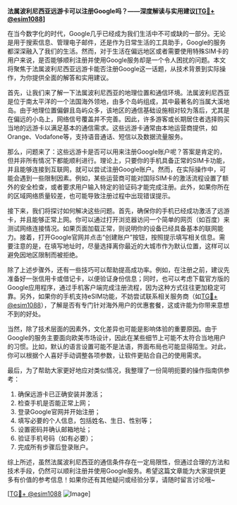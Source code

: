 **法属波利尼西亚远游卡可以注册Google吗？——深度解读与实用建议[[TG💪+ @esim1088](https://t.me/s/esim1088)]**

在当今数字化的时代，Google几乎已经成为我们生活中不可或缺的一部分。无论是用于搜索信息、管理电子邮件，还是作为日常生活的工具助手，Google的服务都深深融入了我们的生活。然而，对于生活在偏远地区或者需要使用特殊SIM卡的用户来说，是否能够顺利注册并使用Google服务却是一个令人困扰的问题。本文将聚焦于法属波利尼西亚远游卡能否注册Google这一话题，从技术背景到实际操作，为你提供全面的解答和实用建议。

首先，让我们来了解一下法属波利尼西亚的地理位置和通信环境。法属波利尼西亚是位于南太平洋的一个法国海外领地，由多个岛屿组成，其中最著名的当属大溪地岛。由于地理位置偏僻且岛屿众多，该地区的通信基础设施相对较为落后，尤其是在偏远的小岛上，网络信号覆盖并不完善。因此，许多游客或长期居住者选择购买当地的远游卡以满足基本的通信需求。这些远游卡通常由本地运营商提供，如Orange、Vodafone等，支持语音通话、短信以及数据流量服务。

那么，问题来了：这些远游卡是否可以用来注册Google账户呢？答案是肯定的，但并非所有情况下都能顺利进行。理论上，只要你的手机具备正常的SIM卡功能，并且能够连接到互联网，就可以尝试注册Google账户。然而，在实际操作中，可能会遇到一些限制因素。例如，某些运营商可能对国际SIM卡的激活流程设置了额外的安全检查，或者要求用户输入特定的验证码才能完成注册。此外，如果你所在的区域网络质量较差，也可能导致注册过程中出现错误提示。

接下来，我们将探讨如何解决这些问题。首先，确保你的手机已经成功激活了远游卡，并且能够正常上网。你可以通过打开浏览器访问一个简单的网页（如百度）来测试网络连接情况。如果页面加载正常，则说明你的设备已经具备基本的联网能力。接着，打开Google官网并点击“创建账户”按钮，按照提示填写相关信息。需要注意的是，在填写地址时，尽量选择离你最近的大城市作为默认位置，这样可以避免因地区限制而被拒绝。

除了上述步骤外，还有一些技巧可以帮助提高成功率。例如，在注册之前，建议先准备好一张信用卡或借记卡，以便验证身份信息；同时，也可以考虑下载官方版的Google应用程序，通过手机客户端完成注册流程，因为这种方式往往更加稳定可靠。另外，如果你的手机支持eSIM功能，不妨尝试联系相关服务商（如[TG💪+ @esim1088](https://t.me/s/esim1088)），了解是否有专门针对海外用户的优惠套餐，这或许能为你带来意想不到的好处。

当然，除了技术层面的因素外，文化差异也可能是影响体验的重要原因。由于Google的服务主要面向欧美市场设计，因此在某些细节上可能不太符合当地用户的习惯。比如，默认的语言设置可能不是法语，界面布局也可能显得陌生。对此，你可以根据个人喜好手动调整各项参数，让软件更贴合自己的使用需求。

最后，为了帮助大家更好地应对类似情况，我整理了一份简明扼要的操作指南供参考：

1. 确保远游卡已正确安装并激活；
2. 检查手机是否能正常上网；
3. 登录Google官网并开始注册；
4. 填写必要的个人信息，包括姓名、生日、性别等；
5. 设置密码并确认邮箱地址；
6. 验证手机号码（如有必要）；
7. 完成所有步骤后登录账户。

综上所述，虽然法属波利尼西亚的通信条件存在一定局限性，但通过合理的方法和技术手段，仍然可以顺利注册并使用Google服务。希望这篇文章能为大家提供更多有价值的参考信息！如果你还有其他疑问或经验分享，请随时留言讨论哦~

[[TG💪+ @esim1088](https://t.me/s/esim1088) ![Image](https://i.postimg.cc/4NQfJmqS/Snipaste-2025-05-13-00-14-12.png)]
